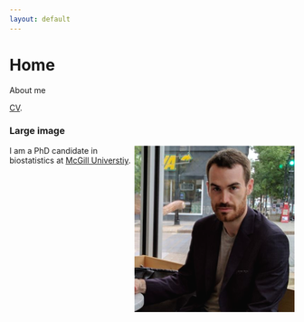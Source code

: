 ```yaml
---
layout: default
---
```


# Home

About me

[CV](./files/cv_website.pdf).

### Large image

<img align="right" src="./pictures/kevin_picture.png" />

I am a PhD candidate in biostatistics at [McGill Universtiy](https://www.mcgill.ca/epi-biostat-occh/academic-programs/grad/biostatistics).

